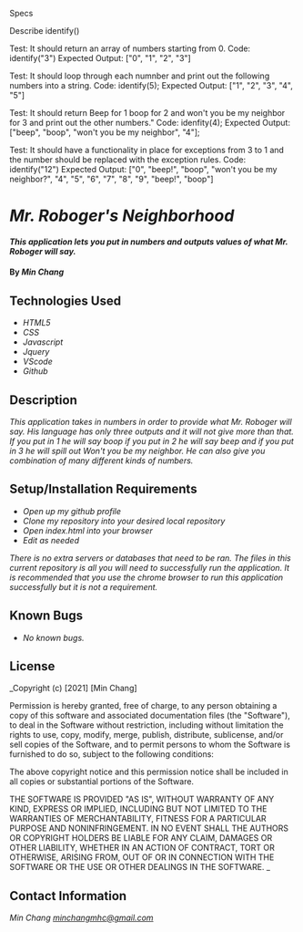 Specs

Describe identify()

Test: It should return an array of numbers starting from 0.
Code: identify("3")
Expected Output: ["0", "1", "2", "3"]

Test: It should loop through each numnber and print out the following numbers into a string.
Code: identify(5);
Expected Output: ["1", "2", "3", "4", "5"]

Test: It should return Beep for 1 boop for 2 and won't you be my neighbor for 3 and print out the other numbers."
Code: idenfity(4);
Expected Output: ["beep", "boop", "won't you be my neighbor", "4"];

Test: It should have a functionality in place for exceptions from 3 to 1 and the number should be replaced with the exception rules.
Code: identify("12")
Expected Output: ["0", "beep!", "boop", "won't you be my neighbor?", "4", "5", "6", "7", "8", "9", "beep!", "boop"]

# _Mr. Roboger's Neighborhood_

#### _This application lets you put in numbers and outputs values of what Mr. Roboger will say._

#### By _**Min Chang**_

## Technologies Used

* _HTML5_
* _CSS_
* _Javascript_
* _Jquery_
* _VScode_
* _Github_

## Description

_This application takes in numbers in order to provide what Mr. Roboger will say. His language has only three outputs and it will not give more than that. If you put in 1 he will say boop if you put in 2 he will say beep and if you put in 3 he will spill out Won't you be my neighbor. He can also give you combination of many different kinds of numbers._

## Setup/Installation Requirements

* _Open up my github profile_
* _Clone my repository into your desired local repository_
* _Open index.html into your browser_
* _Edit as needed_

_There is no extra servers or databases that need to be ran. The files in this current repository is all you will need to successfully run the application. It is recommended that you use the chrome browser to run this application successfully but it is not a requirement._

## Known Bugs

* _No known bugs._

## License

_Copyright (c) [2021] [Min Chang]

Permission is hereby granted, free of charge, to any person obtaining a copy
of this software and associated documentation files (the "Software"), to deal
in the Software without restriction, including without limitation the rights
to use, copy, modify, merge, publish, distribute, sublicense, and/or sell
copies of the Software, and to permit persons to whom the Software is
furnished to do so, subject to the following conditions:

The above copyright notice and this permission notice shall be included in all
copies or substantial portions of the Software.

THE SOFTWARE IS PROVIDED "AS IS", WITHOUT WARRANTY OF ANY KIND, EXPRESS OR
IMPLIED, INCLUDING BUT NOT LIMITED TO THE WARRANTIES OF MERCHANTABILITY,
FITNESS FOR A PARTICULAR PURPOSE AND NONINFRINGEMENT. IN NO EVENT SHALL THE
AUTHORS OR COPYRIGHT HOLDERS BE LIABLE FOR ANY CLAIM, DAMAGES OR OTHER
LIABILITY, WHETHER IN AN ACTION OF CONTRACT, TORT OR OTHERWISE, ARISING FROM,
OUT OF OR IN CONNECTION WITH THE SOFTWARE OR THE USE OR OTHER DEALINGS IN THE
SOFTWARE.
_

## Contact Information

_Min Chang <minchangmhc@gmail.com>_

